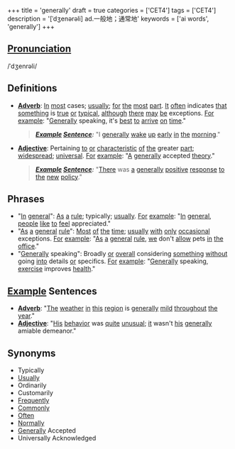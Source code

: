 +++
title = 'generally'
draft = true
categories = ['CET4']
tags = ['CET4']
description = '[ˈdʒenərəli] ad.一般地；通常地'
keywords = ['ai words', 'generally']
+++

## [Pronunciation](/post/pronunciation/)
/ˈdʒenrəli/

## Definitions
- **[Adverb](/post/adverb/)**: [In](/post/in/) [most](/post/most/) cases; [usually](/post/usually/); [for](/post/for/) [the](/post/the/) [most](/post/most/) [part](/post/part/). [It](/post/it/) [often](/post/often/) indicates [that](/post/that/) [something](/post/something/) is [true](/post/true/) [or](/post/or/) [typical](/post/typical/), [although](/post/although/) [there](/post/there/) [may](/post/may/) [be](/post/be/) exceptions. [For](/post/for/) [example](/post/example/): "[Generally](/post/generally/) speaking, it's [best](/post/best/) [to](/post/to/) [arrive](/post/arrive/) [on](/post/on/) [time](/post/time/)."
  
  > _**[Example](/post/example/) [Sentence](/post/sentence/):**_ "I [generally](/post/generally/) [wake](/post/wake/) [up](/post/up/) [early](/post/early/) [in](/post/in/) [the](/post/the/) [morning](/post/morning/)."
  
- **[Adjective](/post/adjective/)**: Pertaining [to](/post/to/) [or](/post/or/) [characteristic](/post/characteristic/) [of](/post/of/) [the](/post/the/) greater [part](/post/part/); [widespread](/post/widespread/); [universal](/post/universal/). [For](/post/for/) [example](/post/example/): "[A](/post/a/) [generally](/post/generally/) accepted [theory](/post/theory/)."

  > _**[Example](/post/example/) [Sentence](/post/sentence/):**_ "[There](/post/there/) was [a](/post/a/) [generally](/post/generally/) [positive](/post/positive/) [response](/post/response/) [to](/post/to/) [the](/post/the/) [new](/post/new/) [policy](/post/policy/)."

## Phrases
- "[In](/post/in/) [general](/post/general/)": [As](/post/as/) [a](/post/a/) [rule](/post/rule/); typically; [usually](/post/usually/). [For](/post/for/) [example](/post/example/): "[In](/post/in/) [general](/post/general/), [people](/post/people/) [like](/post/like/) [to](/post/to/) [feel](/post/feel/) appreciated."
- "[As](/post/as/) [a](/post/a/) [general](/post/general/) [rule](/post/rule/)": [Most](/post/most/) [of](/post/of/) [the](/post/the/) [time](/post/time/); [usually](/post/usually/) [with](/post/with/) [only](/post/only/) [occasional](/post/occasional/) exceptions. [For](/post/for/) [example](/post/example/): "[As](/post/as/) [a](/post/a/) [general](/post/general/) [rule](/post/rule/), [we](/post/we/) don't [allow](/post/allow/) pets [in](/post/in/) [the](/post/the/) [office](/post/office/)."
- "[Generally](/post/generally/) speaking": Broadly [or](/post/or/) [overall](/post/overall/) considering [something](/post/something/) [without](/post/without/) going [into](/post/into/) details [or](/post/or/) specifics. [For](/post/for/) [example](/post/example/): "[Generally](/post/generally/) speaking, [exercise](/post/exercise/) improves [health](/post/health/)."

## [Example](/post/example/) Sentences
- **[Adverb](/post/adverb/)**: "[The](/post/the/) [weather](/post/weather/) [in](/post/in/) [this](/post/this/) [region](/post/region/) is [generally](/post/generally/) [mild](/post/mild/) [throughout](/post/throughout/) [the](/post/the/) [year](/post/year/)."
- **[Adjective](/post/adjective/)**: "[His](/post/his/) [behavior](/post/behavior/) was [quite](/post/quite/) [unusual](/post/unusual/); [it](/post/it/) wasn't [his](/post/his/) [generally](/post/generally/) amiable demeanor."

## Synonyms
- Typically
- [Usually](/post/usually/)
- Ordinarily
- Customarily
- [Frequently](/post/frequently/)
- [Commonly](/post/commonly/)
- [Often](/post/often/)
- [Normally](/post/normally/)
- [Generally](/post/generally/) Accepted
- Universally Acknowledged
